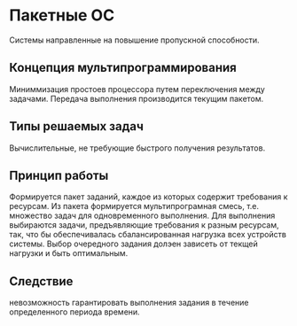 Пакетные ОС
========================

Системы направленные на повышение пропускной способности.

## Концепция мультипрограммирования
Миниммизация простоев процессора путем переключения между задачами. Передача выполнения производится текущим пакетом.

## Типы решаемых задач
Вычислительные, не требующие быстрого получения результатов.

## Принцип работы
Формируется пакет заданий, каждое из которых содержит требования к ресурсам. Из пакета формируется мультипрограмная смесь, т.е. множество задач для одновременного выполнения. Для выполнения выбираются задачи, предъявляющие требования к разным ресурсам, так, что бы обеспечивалась сбалансированная нагрузка всех устройств системы. Выбор очередного задания долэен зависеть от текщей нагрузки и быть оптимальным.

## Следствие
невозможность гарантировать выполнения задания в течение определенного периода времени. 